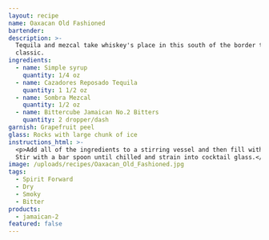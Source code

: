 ```yaml
---
layout: recipe
name: Oaxacan Old Fashioned
bartender:
description: >-
  Tequila and mezcal take whiskey's place in this south of the border twist on a
  classic.
ingredients:
  - name: Simple syrup
    quantity: 1/4 oz
  - name: Cazadores Reposado Tequila
    quantity: 1 1/2 oz
  - name: Sombra Mezcal
    quantity: 1/2 oz
  - name: Bittercube Jamaican No.2 Bitters
    quantity: 2 dropper/dash
garnish: Grapefruit peel
glass: Rocks with large chunk of ice
instructions_html: >-
  <p>Add all of the ingredients to a stirring vessel and then fill with ice.
  Stir with a bar spoon until chilled and strain into cocktail glass.</p>
image: /uploads/recipes/Oaxacan_Old_Fashioned.jpg
tags:
  - Spirit Forward
  - Dry
  - Smoky
  - Bitter
products:
  - jamaican-2
featured: false
---
```



